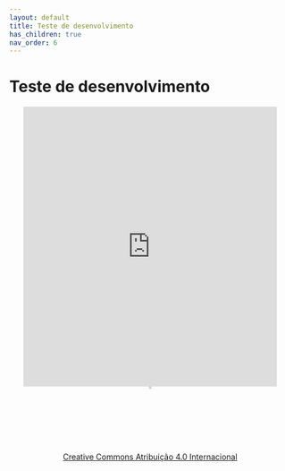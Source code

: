 ```yaml
---
layout: default
title: Teste de desenvolvimento
has_children: true
nav_order: 6
---
```


# Teste de desenvolvimento

<center>
<iframe src="https://vvs.rpmhub.dev/desenvolvimento/slides/index.html" title="Teste de desenvolvimento" width="90%" height="500" style="border:none;"></iframe>
</center>

<center>
<a href="https://rpmhub.dev" target="blanck"><img src="../imgs/logo.png" alt="Rodrigo Prestes Machado" width="3%" height="3%" border=0 style="border:0; text-decoration:none; outline:none"></a><br/>
<a rel="license" href="http://creativecommons.org/licenses/by/4.0/">Creative Commons Atribuição 4.0 Internacional</a>
</center>